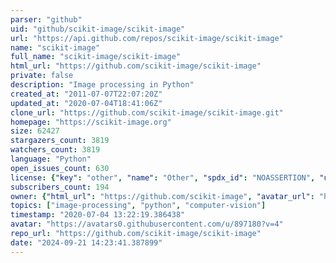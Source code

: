 ```yaml
---
parser: "github"
uid: "github/scikit-image/scikit-image"
url: "https://api.github.com/repos/scikit-image/scikit-image"
name: "scikit-image"
full_name: "scikit-image/scikit-image"
html_url: "https://github.com/scikit-image/scikit-image"
private: false
description: "Image processing in Python"
created_at: "2011-07-07T22:07:20Z"
updated_at: "2020-07-04T18:41:06Z"
clone_url: "https://github.com/scikit-image/scikit-image.git"
homepage: "https://scikit-image.org"
size: 62427
stargazers_count: 3819
watchers_count: 3819
language: "Python"
open_issues_count: 630
license: {"key": "other", "name": "Other", "spdx_id": "NOASSERTION", "url": null, "node_id": "MDc6TGljZW5zZTA="}
subscribers_count: 194
owner: {"html_url": "https://github.com/scikit-image", "avatar_url": "https://avatars0.githubusercontent.com/u/897180?v=4", "login": "scikit-image", "type": "Organization"}
topics: ["image-processing", "python", "computer-vision"]
timestamp: "2020-07-04 13:22:19.386438"
avatar: "https://avatars0.githubusercontent.com/u/897180?v=4"
repo_url: "https://github.com/scikit-image/scikit-image"
date: "2024-09-21 14:23:41.387899"
---
```

